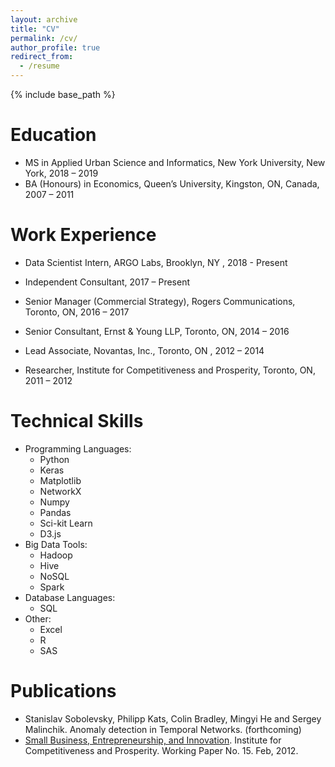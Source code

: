 ```yaml
---
layout: archive
title: "CV"
permalink: /cv/
author_profile: true
redirect_from:
  - /resume
---
```


{% include base_path %}

Education
======
* MS in Applied Urban Science and Informatics, New York University, New York,  2018 – 2019
* BA (Honours) in Economics, Queen’s University, Kingston, ON, Canada,  2007 – 2011

Work Experience
======
* Data Scientist Intern, ARGO Labs, Brooklyn, NY , 2018 - Present

* Independent Consultant, 2017 – Present

* Senior Manager (Commercial Strategy), Rogers Communications, Toronto, ON, 2016 – 2017

* Senior Consultant, Ernst & Young LLP, Toronto, ON, 2014 – 2016

* Lead Associate, Novantas, Inc., Toronto, ON , 2012 – 2014

* Researcher, Institute for Competitiveness and Prosperity, Toronto, ON, 2011 – 2012
  
Technical Skills
======
* Programming Languages:
  * Python
   * Keras
   * Matplotlib
   * NetworkX
   * Numpy
   * Pandas
   * Sci-kit Learn
  * D3.js
* Big Data Tools:
  * Hadoop
  * Hive
  * NoSQL
  * Spark
* Database Languages:
  * SQL
* Other: 
  * Excel
  * R 
  * SAS

Publications
======

* Stanislav Sobolevsky, Philipp Kats, Colin Bradley, Mingyi He and Sergey Malinchik. Anomaly detection in Temporal Networks. (forthcoming) 
* [Small Business, Entrepreneurship, and Innovation](https://www.competeprosper.ca/uploads/ICAP_WP15_Final.pdf). Institute for Competitiveness and Prosperity. Working Paper No. 15. Feb, 2012.
